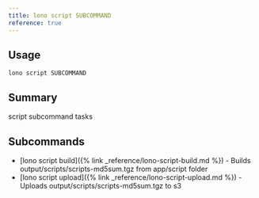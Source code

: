 ```yaml
---
title: lono script SUBCOMMAND
reference: true
---
```


## Usage

    lono script SUBCOMMAND

## Summary

script subcommand tasks

## Subcommands

* [lono script build]({% link _reference/lono-script-build.md %}) - Builds output/scripts/scripts-md5sum.tgz from app/script folder
* [lono script upload]({% link _reference/lono-script-upload.md %}) - Uploads output/scripts/scripts-md5sum.tgz to s3


